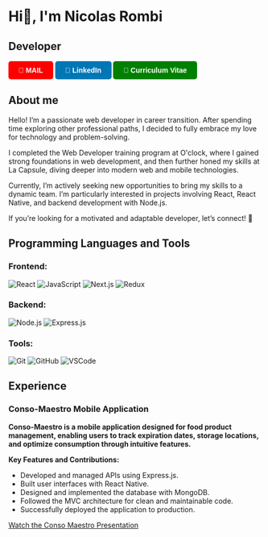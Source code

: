 # Hi👋, I'm Nicolas Rombi

## Developer

<a href="mailto:nicolas.rombi@gmx.fr" style="text-decoration: none;">
  <div style="display: inline-block; background-color: red; color: white; padding: 10px 20px; border-radius: 5px; text-align: center; font-family: Arial, sans-serif; font-weight: bold;">
    📧 MAIL
  </div>
</a>
<a href="https://www.linkedin.com/in/nicolas-rombi/" style="text-decoration: none;">
  <div style="display: inline-block; background-color: #0077b5; color: white; padding: 10px 20px; border-radius: 5px; text-align: center; font-family: Arial, sans-serif; font-weight: bold;">
    🔗 LinkedIn
  </div>
</a>
<a href="https://drive.google.com/file/d/1avh_hmMrnOQJOIRnoqyXhw0eVwFwLjIn/view?usp=sharing" style="text-decoration: none;" target="_blank">
  <div style="display: inline-block; background-color: green; color: white; padding: 10px 20px; border-radius: 5px; text-align: center; font-family: Arial, sans-serif; font-weight: bold;">
    📄 Curriculum Vitae
  </div>
</a>

## About me
Hello! I’m a passionate web developer in career transition. After spending time exploring other professional paths, I decided to fully embrace my love for technology and problem-solving.

I completed the Web Developer training program at O'clock, where I gained strong foundations in web development, and then further honed my skills at La Capsule, diving deeper into modern web and mobile technologies.

Currently, I’m actively seeking new opportunities to bring my skills to a dynamic team. I’m particularly interested in projects involving React, React Native, and backend development with Node.js.

If you’re looking for a motivated and adaptable developer, let’s connect! 🚀

## Programming Languages and Tools

### Frontend:
![React](https://cdn.jsdelivr.net/gh/devicons/devicon/icons/react/react-original.svg)
![JavaScript](https://cdn.jsdelivr.net/gh/devicons/devicon/icons/javascript/javascript-plain.svg)
![Next.js](https://cdn.jsdelivr.net/gh/devicons/devicon/icons/nextjs/nextjs-original-wordmark.svg)
![Redux](https://cdn.jsdelivr.net/gh/devicons/devicon/icons/redux/redux-original.svg)

### Backend:
![Node.js](https://cdn.jsdelivr.net/gh/devicons/devicon/icons/nodejs/nodejs-plain-wordmark.svg)
![Express.js](https://cdn.jsdelivr.net/gh/devicons/devicon/icons/express/express-original-wordmark.svg)

### Tools:
![Git](https://cdn.jsdelivr.net/gh/devicons/devicon/icons/git/git-plain-wordmark.svg)
![GitHub](https://cdn.jsdelivr.net/gh/devicons/devicon/icons/github/github-original-wordmark.svg)
![VSCode](https://cdn.jsdelivr.net/gh/devicons/devicon/icons/vscode/vscode-plain-wordmark.svg)

## Experience 

### Conso-Maestro Mobile Application
**Conso-Maestro is a mobile application designed for food product management, enabling users to track expiration dates, storage locations, and optimize consumption through intuitive features.**

**Key Features and Contributions:**
- Developed and managed APIs using Express.js.
- Built user interfaces with React Native.
- Designed and implemented the database with MongoDB.
- Followed the MVC architecture for clean and maintainable code.
- Successfully deployed the application to production.

[Watch the Conso Maestro Presentation](https://youtu.be/5kJMQ8H_8Hk)

